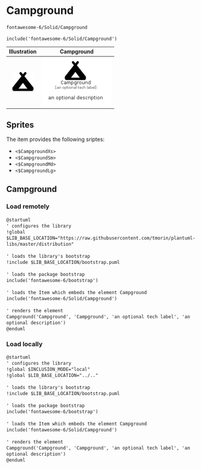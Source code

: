 # Campground


```text
fontawesome-6/Solid/Campground
```

```text
include('fontawesome-6/Solid/Campground')
```



| Illustration | Campground |
| :---: | :---: |
| ![illustration for Illustration](../../fontawesome-6/Solid/Campground.png) | ![illustration for Campground](../../fontawesome-6/Solid/Campground.Local.png) |



## Sprites
The item provides the following sriptes:

- `<$CampgroundXs>`
- `<$CampgroundSm>`
- `<$CampgroundMd>`
- `<$CampgroundLg>`





## Campground

### Load remotely
```plantuml
@startuml
' configures the library
!global $LIB_BASE_LOCATION="https://raw.githubusercontent.com/tmorin/plantuml-libs/master/distribution"

' loads the library's bootstrap
!include $LIB_BASE_LOCATION/bootstrap.puml

' loads the package bootstrap
include('fontawesome-6/bootstrap')

' loads the Item which embeds the element Campground
include('fontawesome-6/Solid/Campground')

' renders the element
Campground('Campground', 'Campground', 'an optional tech label', 'an optional description')
@enduml
```

### Load locally
```plantuml
@startuml
' configures the library
!global $INCLUSION_MODE="local"
!global $LIB_BASE_LOCATION="../.."

' loads the library's bootstrap
!include $LIB_BASE_LOCATION/bootstrap.puml

' loads the package bootstrap
include('fontawesome-6/bootstrap')

' loads the Item which embeds the element Campground
include('fontawesome-6/Solid/Campground')

' renders the element
Campground('Campground', 'Campground', 'an optional tech label', 'an optional description')
@enduml
```

